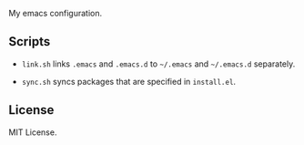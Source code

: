 My emacs configuration.

## Scripts

- `link.sh` links `.emacs` and `.emacs.d` to `~/.emacs` and `~/.emacs.d` separately.

- `sync.sh` syncs packages that are specified in `install.el`.

## License
MIT License.
